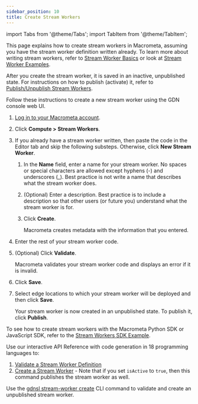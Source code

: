 ```yaml
---
sidebar_position: 10
title: Create Stream Workers
---
```


import Tabs from '@theme/Tabs';
import TabItem from '@theme/TabItem';

This page explains how to create stream workers in Macrometa, assuming you have the stream worker definition written already. To learn more about writing stream workers, refer to [Stream Worker Basics](../stream-worker-basics/) or look at [Stream Worker Examples](../examples/).

After you create the stream worker, it is saved in an inactive, unpublished state. For instructions on how to publish (activate) it, refer to [Publish/Unpublish Stream Workers](publish-unpublish-stream-workers).

<Tabs groupId="operating-systems">
<TabItem value="console" label="Web Console">

Follow these instructions to create a new stream worker using the GDN console web UI.

1. [Log in to your Macrometa account](https://auth.paas.macrometa.io/).
1. Click **Compute > Stream Workers**.
1. If you already have a stream worker written, then paste the code in the Editor tab and skip the following substeps. Otherwise, click **New Stream Worker**.
   1. In the **Name** field, enter a name for your stream worker. No spaces or special characters are allowed except hyphens (-) and underscores (_). Best practice is not write a name that describes what the stream worker does.
   2. (Optional) Enter a description. Best practice is to include a description so that other users (or future you) understand what the stream worker is for.
   3. Click **Create**.

      Macrometa creates metadata with the information that you entered.

4. Enter the rest of your stream worker code.
5. (Optional) Click **Validate**.

   Macrometa validates your stream worker code and displays an error if it is invalid.

6. Click **Save**.
7. Select edge locations to which your stream worker will be deployed and then click **Save**.

   Your stream worker is now created in an unpublished state. To publish it, click **Publish**.

</TabItem>
<TabItem value="sdk" label="SDK">

To see how to create stream workers with the Macrometa Python SDK or JavaScript SDK, refer to the [Stream Workers SDK Example](../examples/basic-examples/stream-workers-sdk-example).

</TabItem>
<TabItem value="api" label="REST API">

Use our interactive API Reference with code generation in 18 programming languages to:

1. [Validate a Stream Worker Definition](https://www.macrometa.com/docs/api#/operations/validate)
2. [Create a Stream Worker](https://www.macrometa.com/docs/api#/operations/create) - Note that if you set `isActive` to `true`, then this command publishes the stream worker as well.

</TabItem>
<TabItem value="cli" label="CLI">

Use the [gdnsl stream-worker create](../../cli/stream-workers-cli#gdnsl-stream-worker-create) CLI command to validate and create an unpublished stream worker.

</TabItem>
</Tabs>
